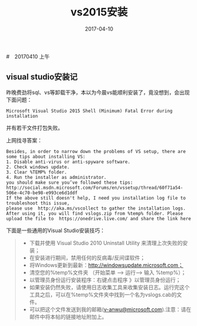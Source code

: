 ﻿---
layout: post
title: "vs2015安装"
date: 2017-04-10
description: "vs2015安装"
tag: 博客 
---   

#　20170410 上午

## visual studio安装记

昨晚费劲将sql、vs等卸载干净，本以为今晨vs能顺利安装了，竟没想到，会出现下面问题：

    Microsoft Visual Studio 2015 Shell (Minimum) Fatal Error during installation

并有若干文件打包失败。

上网找寻答案：

    Besides, in order to narrow down the problems of VS setup, there are some tips about installing VS:
    1. Disable anti-virus or anti-spyware software. 
    2. Check windows update.
    3. Clear %TEMP% folder.
    4. Run the installer as administrator.
    you should make sure you’ve followed these tips:  http://social.msdn.microsoft.com/Forums/en/vssetup/thread/60f71a54-506e-4c70-be98-e993ce6d1ddf 
    If the above still doesn't help, I need you installation log file to troubleshoot this issue,
    please use  http://aka.ms/vscollect to gather the installation logs. After using it, you will find vslogs.zip from %temp% folder. Please upload the file to  https://onedrive.live.com/ and share the link here


下面是一些通用的Visual Studio安装技巧：

>- 下载并使用 Visual Studio 2010 Uninstall Utility 来清理上次失败的安装；
>- 在安装进行期间，禁用任何的反病毒/反间谍软件；
>- 将Windows更新到最新：http://windowsupdate.microsoft.com；
>- 清空您的%temp%文件夹 （开始菜单 –> 运行–> 输入 %temp%）；
>- 以管理员身份运行安装程序：右键点击程序 》以管理员身份运行；
>- 如果安装仍然失败，请使用日志收集工具来收集安装日志。运行完这个工具之后，可以在%temp%文件夹中找到一个名为vslogs.cab的文件。
>- 可以把这个文件发送到我的邮箱(v-anwu@microsoft.com).注意：请在邮件中将本帖的链接地址附加上。
